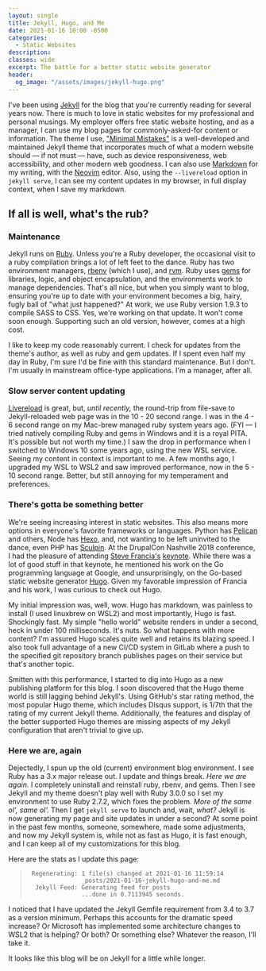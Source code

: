 ```yaml
---
layout: single
title: Jekyll, Hugo, and Me
date: 2021-01-16 10:00 -0500
categories:
  - Static Websites
description: 
classes: wide
excerpt: The battle for a better static website generator
header:
  og_image: "/assets/images/jekyll-hugo.png" 
---
```


I've been using <a href="https://jekyllrb.com/">Jekyll</a> for the blog that you're currently reading for several years now. There is much to love in static websites for my professional and personal musings. My employer offers free static website hosting, and as a manager, I can use my blog pages for commonly-asked-for content or information. The theme I use, <a href="https://github.com/mmistakes/minimal-mistakes">"Minimal Mistakes"</a> is a well-developed and maintained Jekyll theme that incorporates much of what a modern website should &mdash; if not must &mdash; have, such as device responsiveness, web accessibility, and other modern web goodness. I can also use <a href="https://www.markdownguide.org/">Markdown</a> for my writing, with the <a href="https://neovim.io/">Neovim</a> editor. Also, using the `--livereload` option in `jekyll serve`, I can see my content updates in my browser, in full display context, when I save my markdown.

## If all is well, what's the rub? 

### Maintenance

Jekyll runs on <a href="https://www.ruby-lang.org/">Ruby</a>. Unless you're a Ruby developer, the occasional visit to a ruby compilation brings a lot of left feet to the dance. Ruby has two environment managers, <a href="https://github.com/rbenv/rbenv">rbenv</a> (which I use), and <a href="https://rvm.io/">rvm</a>. Ruby uses <a href="https://rubygems.org/">gems</a> for libraries, logic, and object encapsulation, and the environments work to manage dependencies. That's all nice, but when you simply want to blog, ensuring you're up to date with your environment becomes a big, hairy, fugly ball of "what just happened?" At work, we use Ruby version 1.9.3 to compile SASS to CSS. Yes, we're working on that update. It won't come soon enough. Supporting such an old version, however, comes at a high cost.

I like to keep my code reasonably current. I check for updates from the theme's author, as well as ruby and gem updates. If I spent even half my day in Ruby, I'm sure I'd be fine with this standard maintenance. But I don't. I'm usually in mainstream office-type applications. I'm a manager, after all. 

### Slow server content updating

<a href="https://jekyllrb.com/news/2018/01/02/jekyll-3-7-0-released/">Livereload</a> is great, but, *until recently,* the round-trip from file-save to Jekyll-reloaded web page was in the 10 - 20 second range. I was in the 4 - 6 second range on my Mac-brew managed ruby system years ago. (FYI &mdash; I tried natively compiling Ruby and gems in Windows and it is a royal PITA. It's possible but not worth my time.) I saw the drop in performance when I switched to Windows 10 some years ago, using the new WSL service. Seeing my content in context is important to me. A few months ago, I upgraded my WSL to WSL2 and saw improved performance, now in the 5 - 10 second range. Better, but still annoying for my temperament and preferences.

### There's gotta be something better

We're seeing increasing interest in static websites. This also means more options in everyone's favorite frameworks or languages. Python has <a href="https://blog.getpelican.com/">Pelican</a> and others, Node has <a href="https://hexo.io/">Hexo</a>, and, not wanting to be left uninvited to the dance, even PHP has <a href="https://sculpin.io/">Sculpin</a>. At the DrupalCon Nashville 2018 conference, I had the pleasure of attending <a href="https://stevefrancia.com/">Steve Francia's</a> <a href="https://youtu.be/EJo9tPXGPo8">keynote</a>. While there was a lot of good stuff in that keynote, he mentioned his work on the Go programming language at Google, and unsurprisingly, on the Go-based static website generator <a href="https://gohugo.io/">Hugo</a>. Given my favorable impression of Francia and his work, I was curious to check out Hugo.

My initial impression was, well, wow. Hugo has markdown, was painless to install (I used linuxbrew on WSL2) and most importantly, Hugo is fast. Shockingly fast. My simple "hello world" website renders in under a second, heck in under 100 milliseconds. It's nuts. So what happens with more content? I'm assured Hugo scales quite well and retains its blazing speed. I also took full advantage of a new CI/CD system in GitLab where a push to the specified git repository branch publishes pages on their service but that's another topic.

Smitten with this performance, I started to dig into Hugo as a new publishing platform for this blog. I soon discovered that the Hugo theme world is still lagging behind Jekyll's. Using GitHub's star rating method, the most popular Hugo theme, which includes Disqus support, is 1/7th that the rating of my current Jekyll theme. Additionally, the features and display of the better supported Hugo themes are missing aspects of my Jekyll configuration that aren't trivial to give up.

### Here we are, again

Dejectedly, I spun up the old (current) environment blog environment. I see Ruby has a 3.x major release out. I update and things break. *Here we are again.* I completely uninstall and reinstall ruby, rbenv, and gems. Then I see Jekyll and my theme doesn't play well with Ruby 3.0.0 so I set my environment to use Ruby 2.7.2, which fixes the problem. *More of the same ol', same ol'.* Then I get `jekyll serve` to launch and, wait, *what?* Jekyll is now generating my page and site updates in under a second? At some point in the past few months, someone, somewhere, made some adjustments, and now my Jekyll system is, while not as fast as Hugo, it is fast enough, and I can keep all of my customizations for this blog.

Here are the stats as I update this page:

>      Regenerating: 1 file(s) changed at 2021-01-16 11:59:14
>                    _posts/2021-01-16-jekyll-hugo-and-me.md
>       Jekyll Feed: Generating feed for posts
>                    ...done in 0.7113945 seconds.

I noticed that I have updated the Jekyll Gemfile requirement from 3.4 to 3.7 as a version minimum. Perhaps this accounts for the dramatic speed increase? Or Microsoft has implemented some architecture changes to WSL2 that is helping? Or both? Or something else? Whatever the reason, I'll take it.

It looks like this blog will be on Jekyll for a little while longer.
